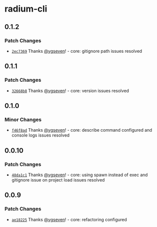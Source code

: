 # radium-cli

## 0.1.2

### Patch Changes

- [`2ec7369`](https://github.com/silver-company/radium/commit/2ec7369be24c890b98a0644356869ae8f28d0bf4) Thanks [@vgseven](https://github.com/vgseven)! - core: gitignore path issues resolved

## 0.1.1

### Patch Changes

- [`32668b8`](https://github.com/silver-company/radium/commit/32668b890960359c0b9b75ecff7b956a32799933) Thanks [@vgseven](https://github.com/vgseven)! - core: version issues resolved

## 0.1.0

### Minor Changes

- [`f46f8ad`](https://github.com/silver-company/radium/commit/f46f8ade18b476bc2dc24e7fbbd6f5cb474b4e1d) Thanks [@vgseven](https://github.com/vgseven)! - core: describe command configured and console logs issues resolved

## 0.0.10

### Patch Changes

- [`48da1c1`](https://github.com/silver-company/radium/commit/48da1c18c18ee9148db06b094cd111e65077e13e) Thanks [@vgseven](https://github.com/vgseven)! - core: using spawn instead of exec and gitignore issue on project load issues resolved

## 0.0.9

### Patch Changes

- [`ae18225`](https://github.com/silver-company/radium/commit/ae182254d2ea2a11194ff1c18127727a48113469) Thanks [@vgseven](https://github.com/vgseven)! - core: refactoring configured
